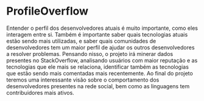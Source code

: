 ProfileOverflow
===============

Entender o perfil dos desenvolvedores atuais é muito importante, como eles interagem entre si.
Também é importante saber quais tecnologias atuais estão sendo mais utilizadas, e saber
quais comunidades de desenvolvedores tem um maior perfil de ajudar os outros
desenvolvedores a resolver problemas. Pensando nisso, o projeto irá minerar dados presentes
no StackOverflow, analisando usuários com maior reputação e as tecnologias que ele mais se
relaciona, identificar também as tecnologias que estão sendo mais comentadas mais
recentemente. Ao final do projeto teremos uma interessante visão sobre o comportamento dos
desenvolvedores presentes na rede social, bem como as linguagens tem contribuidores mais
ativos.
